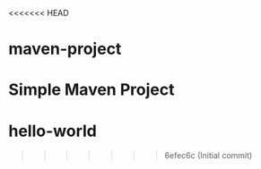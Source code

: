 <<<<<<< HEAD
# maven-project

Simple Maven Project
=======
# hello-world
>>>>>>> 6efec6c (Initial commit)

